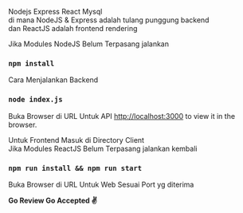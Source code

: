 Nodejs Express React Mysql<br>
di mana NodeJS & Express adalah tulang punggung backend<br>
dan ReactJS adalah frontend rendering<br>

Jika Modules NodeJS Belum Terpasang jalankan<br>
### `npm install`

Cara Menjalankan Backend

### `node index.js`

Buka Browser di URL Untuk API [http://localhost:3000](http://localhost:3000) to view it in the browser.

Untuk Frontend Masuk di Directory Client<br>
Jika Modules ReactJS Belum Terpasang jalankan kembali<br>
### `npm run install && npm run start`

Buka Browser di URL Untuk Web Sesuai Port yg diterima<br>

**Go Review Go Accepted ✌️**